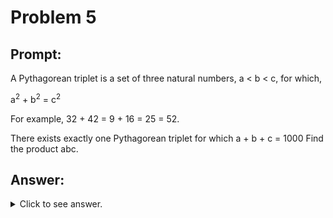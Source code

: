 # Problem 5

## Prompt:




A Pythagorean triplet is a set of three natural numbers, a < b < c, for which,

 a<sup>2</sup> + b<sup>2</sup> = c<sup>2</sup>

For example, 32 + 42 = 9 + 16 = 25 = 52.

There exists exactly one Pythagorean triplet for which a + b + c = 1000
Find the product abc.



## Answer:

<details>
	<summary>Click to see answer.</summary>

</details>
